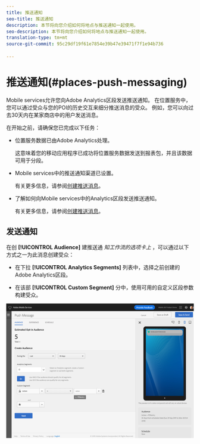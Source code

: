 ```yaml
---
title: 推送通知
seo-title: 推送通知
description: 本节将向您介绍如何将地点与推送通知一起使用。
seo-description: 本节将向您介绍如何将地点与推送通知一起使用。
translation-type: tm+mt
source-git-commit: 95c29df19f61e7854e39b47e39471f7f1e94b736

---
```



# 推送通知(#places-push-messaging)

Mobile services允许您向Adobe Analytics区段发送推送通知。 在位置服务中，您可以通过受众与您的POI的历史交互来细分推送消息的受众。 例如，您可以向过去30天内在某家商店中的用户发送消息。

在开始之前，请确保您已完成以下任务：

* 位置服务数据已由Adobe Analytics处理。

   这意味着您的移动应用程序已成功将位置服务数据发送到报表包，并且该数据可用于分段。

* Mobile services中的推送通知渠道已设置。

   有关更多信息，请参阅[创建推送消息](https://docs.adobe.com/content/help/en/mobile-services/using/manage-app-settings-ug/configuring-app/prerequisites-push-messaging.html)。

* 了解如何向Mobile services中的Analytics区段发送推送通知。

   有关更多信息，请参阅[创建推送消息](https://docs.adobe.com/content/help/en/mobile-services/using/messaging-ug/push-messages/t-create-push-message.html)。

## 发送通知

在创 **[!UICONTROL Audience]** 建推送通 *知工作流的选项卡上* ，可以通过以下方式之一为此消息创建受众：

* 在下拉 **[!UICONTROL Analytics Segments]** 列表中，选择之前创建的Adobe Analytics区段。

* 在该部 **[!UICONTROL Custom Segment]** 分中，使用可用的自定义区段参数构建受众。

![设置推送消息](/help/assets/push-set-up.png)

